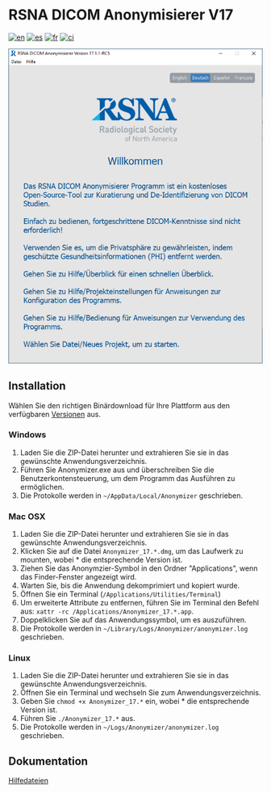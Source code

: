 # RSNA DICOM Anonymisierer V17
[![en](https://img.shields.io/badge/lang-en-blue.svg)](readme.md)
[![es](https://img.shields.io/badge/lang-es-blue.svg)](readme.es.md)
[![fr](https://img.shields.io/badge/lang-fr-blue.svg)](readme.fr.md)
[![ci](https://github.com/mdevans/anonymizer/actions/workflows/build.yml/badge.svg)](https://github.com/mdevans/anonymizer/actions/workflows/build.yml)

![WelcomeView](src/assets/locales/de/html/images/Welcome_de_win_light.png)
## Installation 
Wählen Sie den richtigen Binärdownload für Ihre Plattform aus den verfügbaren [Versionen](https://github.com/mdevans/anonymizer/releases) aus.
### Windows
1. Laden Sie die ZIP-Datei herunter und extrahieren Sie sie in das gewünschte Anwendungsverzeichnis.
2. Führen Sie Anonymizer.exe aus und überschreiben Sie die Benutzerkontensteuerung, um dem Programm das Ausführen zu ermöglichen.
3. Die Protokolle werden in `~/AppData/Local/Anonymizer` geschrieben.
### Mac OSX
1. Laden Sie die ZIP-Datei herunter und extrahieren Sie sie in das gewünschte Anwendungsverzeichnis.
2. Klicken Sie auf die Datei `Anonymizer_17.*.dmg`, um das Laufwerk zu mounten, wobei * die entsprechende Version ist.
3. Ziehen Sie das Anonymzier-Symbol in den Ordner "Applications", wenn das Finder-Fenster angezeigt wird.
4. Warten Sie, bis die Anwendung dekomprimiert und kopiert wurde.
5. Öffnen Sie ein Terminal (`/Applications/Utilities/Terminal`) 
6. Um erweiterte Attribute zu entfernen, führen Sie im Terminal den Befehl aus: `xattr -rc /Applications/Anonymizer_17.*.app`.
7. Doppelklicken Sie auf das Anwendungssymbol, um es auszuführen.
8. Die Protokolle werden in `~/Library/Logs/Anonymizer/anonymizer.log` geschrieben.
### Linux
1. Laden Sie die ZIP-Datei herunter und extrahieren Sie sie in das gewünschte Anwendungsverzeichnis.
2. Öffnen Sie ein Terminal und wechseln Sie zum Anwendungsverzeichnis.
3. Geben Sie `chmod +x Anonymizer_17.*` ein, wobei * die entsprechende Version ist.
4. Führen Sie `./Anonymizer_17.*` aus.
5. Die Protokolle werden in `~/Logs/Anonymizer/anonymizer.log` geschrieben.
## Dokumentation
[Hilfedateien](https://mdevans.github.io/anonymizer/index.html)
